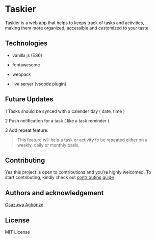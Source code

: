 # Taskier

Taskier is a web app that helps to keeps track of tasks and activities, making them
more organized, accessible and customized to your taste.

## Technologies

- vanilla js  (ES6)

- fontawesome

- webpack

- live server (vscode plugin)


## Future Updates

1 Tasks should be synced with a calender day ( date, time )

2 Push notification for a task ( like a task reminder )

3 Add repeat feature:
> This feature will help a task or activity to be repeated either on a weekly,  daily or monthly basis.



## Contributing

Yes this project is open to contributions and you're highly welcomed. To start contributing, kindly check out [contributing guide](./CONTRIBUTING.md)


## Authors and acknowledgement

[Osazuwa Agbonze](https://github.com/spaceofmiah)


## License

MIT License
